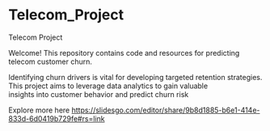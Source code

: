 # Telecom_Project
Telecom Project

Welcome! This repository contains code and resources for predicting telecom customer churn.


Identifying churn drivers is vital for developing targeted retention strategies.
This project aims to leverage data analytics to gain valuable insights into customer behavior and predict churn risk

Explore more here https://slidesgo.com/editor/share/9b8d1885-b6e1-414e-833d-6d0419b729fe#rs=link
